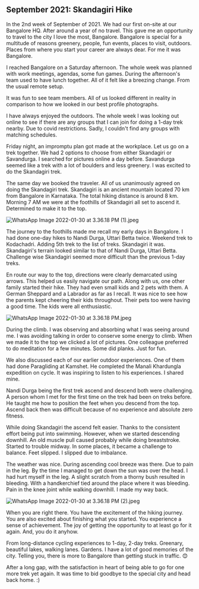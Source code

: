 ## September 2021: Skandagiri Hike

In the 2nd week of September of 2021. We had our first on-site at our Bangalore HQ. After around a year of no travel. This gave me an opportunity to travel to the city I love the most, Bangalore. Bangalore is special for a multitude of reasons greenery, people,  fun events, places to visit, outdoors. Places from where you start your career are always dear. For me it was Bangalore.

I reached Bangalore on a Saturday afternoon. The whole week was planned with work meetings, agendas, some fun games. During the afternoon's team used to have lunch together. All of it felt like a breezing change. From the usual remote setup.

It was fun to see team members. All of us looked different in reality in comparison to how we looked in our best profile photographs. 

I have always enjoyed the outdoors. The whole week I was looking out online to see if there are any groups that I can join for doing a 1-day trek nearby. Due to covid restrictions. Sadly, I couldn't find any groups with matching schedules.

Friday night, an impromptu plan got made at the workplace. Let us go on a trek together. We had 2 options to choose from either Skandagiri or Savandurga. I searched for pictures online a day before. Savandurga seemed like a trek with a lot of boulders and less greenery. I was excited to do the Skandagiri trek. 

The same day we booked the traveler. All of us unanimously agreed on doing the Skandagiri trek. Skandagiri is an ancient mountain located 70 km from Bangalore in Karnataka. The total hiking distance is around 8 km. Morning 7 AM we were at the foothills of Skandagiri all set to ascend it. Determined to make it to the top. 


![WhatsApp Image 2022-01-30 at 3.36.18 PM (1).jpeg](https://cdn.hashnode.com/res/hashnode/image/upload/v1643537238928/sRZmk8hVl.jpeg)

The journey to the foothills made me recall my early days in Bangalore. I had done one-day hikes to Nandi Durga, Uttari Betta twice. Weekend trek to Kodachadri. Adding 5th trek to the list of treks. Skandagiri it was. Skandagiri's terrain looked similar to that of Nandi Durga, Uttari Betta. Challenge wise Skandagiri seemed more difficult than the previous 1-day treks. 

En route our way to the top, directions were clearly demarcated using arrows. This helped us easily navigate our path. Along with us, one other family started their hike. They had even small kids and 2 pets with them. A German Sheppard and a Labrador as far as I recall. It was nice to see how the parents kept cheering their kids throughout. Their pets too were having a good time. The kids were all enthusiastic. 


![WhatsApp Image 2022-01-30 at 3.36.18 PM.jpeg](https://cdn.hashnode.com/res/hashnode/image/upload/v1643537593626/019dmqOlc.jpeg)

During the climb. I was observing and absorbing what I was seeing around me. I was avoiding talking in order to conserve some energy to climb. When we made it to the top we clicked a lot of pictures. One colleague preferred to do meditation for a few minutes. Some did planks. Just for fun. 

We also discussed each of our earlier outdoor experiences. One of them had done Paragliding at Kamshet. He completed the Manali Khardungla expedition on cycle. It was inspiring to listen to his experiences. I shared mine. 

Nandi Durga being the first trek ascend and descend both were challenging. A person whom I met for the first time on the trek had been on treks before. He taught me how to position the feet when you descend from the top. Ascend back then was difficult because of no experience and absolute zero fitness. 

While doing Skandagiri the ascend felt easier. Thanks to the consistent effort being put into swimming. However, when we started descending downhill. An old muscle pull caused probably while doing breaststroke. Started to trouble midway. In some places, it became a challenge to balance. Feet slipped. I slipped due to imbalance. 

The weather was nice. During ascending cool breeze was there. Due to pain in the leg. By the time I managed to get down the sun was over the head. I had hurt myself in the leg. A slight scratch from a thorny bush resulted in bleeding. With a handkerchief tied around the place where it was bleeding. Pain in the knee joint while walking downhill. I made my way back. 


![WhatsApp Image 2022-01-30 at 3.36.18 PM (2).jpeg](https://cdn.hashnode.com/res/hashnode/image/upload/v1643538271984/JBMX0VGUW.jpeg)


When you are right there. You have the excitement of the hiking journey. You are also excited about finishing what you started. You experience a sense of achievement. The joy of getting the opportunity to at least go for it again. And, you do it anyhow.

From long-distance cycling experiences to 1-day, 2-day treks. Greenary, beautiful lakes, walking lanes. Gardens. I have a lot of good memories of the city. Telling you, there is more to Bangalore than getting stuck in traffic. 😊

After a long gap, with the satisfaction in heart of being able to go for one more trek yet again. It was time to bid goodbye to the special city and head back home. :) 


  
